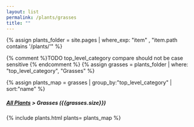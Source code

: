```yaml
---
layout: list                                                            
permalink: /plants/grasses
title: ""
---
```


{% assign plants_folder = site.pages | where_exp: "item" , "item.path contains '/plants/'" %}

{% comment %}TODO top_level_category compare should not be case sensitive {% endcomment %}
{% assign grasses = plants_folder | where: "top_level_category", "Grasses" %}

{% assign plants_map = grasses | group_by:"top_level_category" | sort:"name" %}

<h5>
	<a href="{{ "/plants/" | prepend:site.baseurl }}">All Plants</a> > Grasses ({{grasses.size}})
</h5> 
	
{% include plants.html 
	plants= plants_map 
%}


